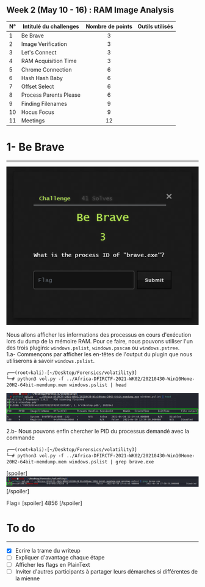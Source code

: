 ## Week 2 (May 10 - 16) : RAM Image Analysis   

|  N°  | Intitulé du challenges        | Nombre de points  |      Outils utilisés              |
| -----| ------------------------------|:-----------------:| ---------------------------------:|
|   1  | Be Brave                      |         3         |                                   |
|   2  | Image Verification            |         3         |                                   |
|   3  | Let's Connect                 |         3         |                                   |
|   4  | RAM Acquisition Time          |         3         |                                   |
|   5  | Chrome Connection             |         6         |                                   |
|   6  | Hash Hash Baby                |         6         |                                   |
|   7  | Offset Select                 |         6         |                                   |
|   8  | Process Parents Please        |         6         |                                   |
|   9  | Finding Filenames             |         9         |                                   |
|  10  | Hocus Focus                   |         9         |                                   |
|  11  | Meetings                      |        12         |                                   |




# 1- Be Brave
-----------
![Be Brave](https://github.com/nanamou224/CTF-writeup/blob/main/2021%20-%20Africa%20Digital%20Forensics%20CTF/Screenshots/Challenge%20Be%20Brave.PNG)

Nous allons afficher les informations des processus en cours d'exécution lors du dump de la mémoire RAM. 
Pour ce faire, nous pouvons utiliser l'un des trois plugins: `windows.pslist`, `windows.psscan` ou `windows.pstree`.  
1.a- Commençons par afficher les en-têtes de l'output du plugin que nous utiliserons à savoir `windows.pslist`.

```console
┌──(root💀kali)-[~/Desktop/Forensics/volatility3]
└─# python3 vol.py -f ../Africa-DFIRCTF-2021-WK02/20210430-Win10Home-20H2-64bit-memdump.mem windows.pslist | head 
```
![En-tête de plist](https://github.com/nanamou224/CTF-writeup/blob/main/2021%20-%20Africa%20Digital%20Forensics%20CTF/Screenshots/en-tete%20plist.png)

2.b- Nous pouvons enfin chercher le PID du processus demandé avec la commande

```console
┌──(root💀kali)-[~/Desktop/Forensics/volatility3]
└─# python3 vol.py -f ../Africa-DFIRCTF-2021-WK02/20210430-Win10Home-20H2-64bit-memdump.mem windows.pslist | grep brave.exe
```
[spoiler] ![Flag](https://github.com/nanamou224/CTF-writeup/blob/main/2021%20-%20Africa%20Digital%20Forensics%20CTF/Screenshots/flag%20Be%20brave.png) [/spoiler]

Flag= [spoiler] 4856 [/spoiler]



# To do
-----------
- [x] Ecrire la trame du writeup
- [ ] Expliquer d'avantage chaque étape
- [ ] Afficher les flags en PlainText
- [ ] Inviter d'autres participants à partager leurs démarches si différentes de la mienne
